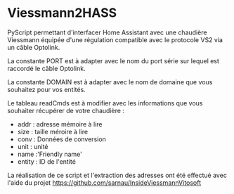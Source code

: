 # Viessmann2HASS
PyScript permettant d'interfacer Home Assistant avec une chaudière Viessmann équipée d'une régulation compatible avec le protocole VS2 via un câble Optolink. 

La constante PORT est à adapter avec le nom du port série sur lequel est raccordé le câble Optolink.

La constante DOMAIN est à adapter avec le nom de domaine que vous souhaitez pour vos entités.

Le tableau readCmds est à modifier avec les informations que vous souhaiter récupérer de votre chaudière :
  - addr : adresse mémoire à lire 
  - size : taille méroire à lire
  - conv : Données de conversion
  - unit : unité
  - name :'Friendly name'
  - entity : ID de l'entité

La réalisation de ce script et l'extraction des adresses ont été effectué avec l'aide du projet https://github.com/sarnau/InsideViessmannVitosoft

